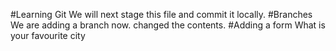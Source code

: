 
#Learning Git
We will next stage this file and commit it locally.
#Branches
We are adding a branch now.
changed the contents.
#Adding a form
What is your favourite city
